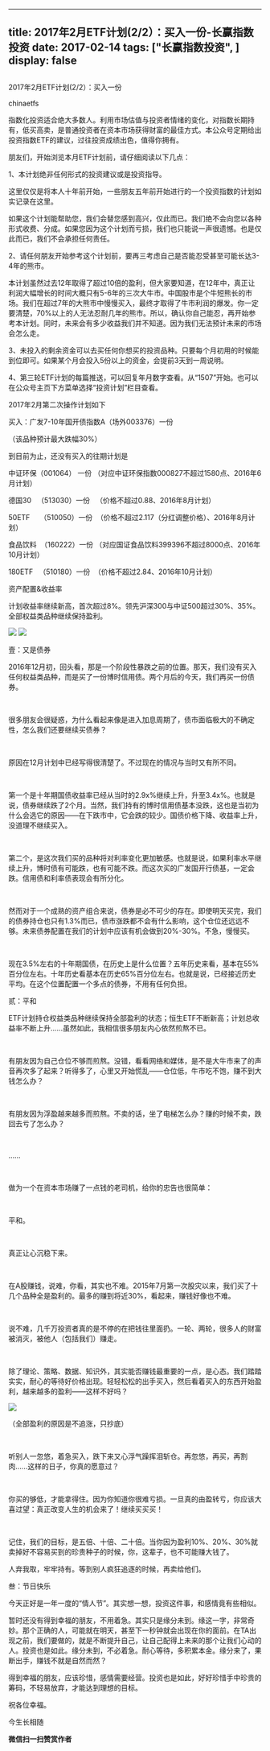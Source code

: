 
---
title:  2017年2月ETF计划(2/2）：买入一份-长赢指数投资
date: 2017-02-14
tags: ["长赢指数投资", ]
display: false
---


## 



2017年2月ETF计划(2/2）：买入一份




chinaetfs




指数化投资适合绝大多数人。利用市场估值与投资者情绪的变化，对指数长期持有，低买高卖，是普通投资者在资本市场获得财富的最佳方式。本公众号定期给出投资指数ETF的建议，过往投资成绩出色，值得你拥有。






朋友们，开始浏览本月ETF计划前，请仔细阅读以下几点：



1、本计划绝非任何形式的投资建议或是投资指导。



这里仅仅是将本人十年前开始，一些朋友五年前开始进行的一个投资指数的计划如实记录在这里。



如果这个计划能帮助您，我们会替您感到高兴，仅此而已。我们绝不会向您以各种形式收费、分成。如果您因为这个计划而亏损，我们也只能说一声很遗憾。也是仅此而已，我们不会承担任何责任。



2、请任何朋友开始参考这个计划前，要再三考虑自己是否能忍受甚至可能长达3-4年的熊市。



本计划虽然过去12年取得了超过10倍的盈利，但大家要知道，在12年中，真正让利润大幅增长的时间大概只有5-6年的三次大牛市。中国股市是个牛短熊长的市场。我们在超过7年的大熊市中慢慢买入，最终才取得了牛市利润的爆发。你一定要清楚，70%以上的人无法忍耐几年的熊市。所以，确认你自己能忍，再开始参考本计划。同时，未来会有多少收益我们并不知道。因为我们无法预计未来的市场会怎么走。



3、未投入的剩余资金可以去买任何你想买的投资品种。只要每个月初用的时候能到位即可。如果某个月会投入5份以上的资金，会提前3天到一周说明。



4、第三轮ETF计划的每篇推送，可以回复年月数字查看。从“1507”开始。也可以在公众号主页下方菜单选择“投资计划”栏目查看。







2017年2月第二次操作计划如下



买入：广发7-10年国开债指数A（场外003376）一份&nbsp;

（该品种预计最大跌幅30%）







到目前为止，还没有买入的往期计划是

中证环保（001064） 一份 （对应中证环保指数000827不超过1580点、2016年6月计划）

德国30&nbsp;&nbsp; （513030）一份&nbsp;&nbsp; （价格不超过0.88、2016年8月计划）



50ETF&nbsp;&nbsp;&nbsp;&nbsp; （510050）一份&nbsp; （价格不超过2.117（分红调整价格）、2016年8月计划）

食品饮料&nbsp; （160222）一份 （对应国证食品饮料399396不超过8000点、2016年10月计划）

180ETF&nbsp;&nbsp; （510180）一份&nbsp; （价格不超过2.84、2016年10月计划）







资产配置&amp;收益率



计划收益率继续新高，首次超过8%。领先沪深300与中证500超过30%、35%。全部权益类品种继续保持盈利。



<img data-s="300,640" data-type="png" src="http://mmbiz.qpic.cn/mmbiz_png/SEPick5M9xjNwcvbicnIzL9H6X9IaqzjavA0ZBjCOXAicU1tYjE76ng3OwAEmriaiaMWBt82sG9EmwpYFryVmOx3AQw/0?wx_fmt=png" data-ratio="1.2470588235294118" data-w="340"/>



<img data-s="300,640" data-type="png" src="http://mmbiz.qpic.cn/mmbiz_png/SEPick5M9xjNwcvbicnIzL9H6X9IaqzjavTaJQRs1BLFp2rPjebCevgvqNqo1dYm2aSgIuDGUoNpiciahBe0RyyVFQ/0?wx_fmt=png" data-ratio="0.5861344537815126" data-w="476"/>









壹：又是债券



2016年12月初，回头看，那是一个阶段性暴跌之前的位置。那天，我们没有买入任何权益类品种，而是买了一份博时信用债。两个月后的今天，我们再买一份债券。

&nbsp;

很多朋友会很疑惑，为什么看起来像是进入加息周期了，债市面临极大的不确定性，怎么我们还要继续买债券？

&nbsp;

原因在12月计划中已经写得很清楚了。不过现在的情况与当时又有所不同。

&nbsp;

第一个是十年期国债收益率已经从当时的2.9x%继续上升，升至3.4x%。也就是说，债券继续跌了2个月。当然，我们持有的博时信用债基本没跌，这也是当初为什么会选它的原因——在下跌市中，它会跌的较少。国债价格下降、收益率上升，没道理不继续买入。

&nbsp;

第二个，是这次我们买的品种将对利率变化更加敏感。也就是说，如果利率水平继续上升，博时债有可能跌，也有可能不跌。而这次买的广发国开行债基，一定会跌。信用债和利率债表现会有所分化。

&nbsp;

然而对于一个成熟的资产组合来说，债券是必不可少的存在。即使明天买完，我们的债券持仓也只有1.3%而已，债市涨跌都不会有什么影响，这个仓位还远远不够。未来债券配置在我们的计划中应该有机会做到20%-30%。不急，慢慢买。

&nbsp;

现在3.5%左右的十年期国债，在历史上是什么位置？五年历史来看，基本在55%百分位左右。十年历史看基本在历史65%百分位左右。也就是说，已经接近历史平均。在这个位置配置一个多点的债券，不用有任何负担。





贰：平和



ETF计划持仓权益类品种继续保持全部盈利的状态；恒生ETF不断新高；计划总收益率不断上升……虽然如此，我相信很多朋友内心依然煎熬不已。

&nbsp;

有朋友因为自己仓位不够而煎熬。没错，看看网络和媒体，是不是大牛市来了的声音再次多了起来？听得多了，心里又开始慌乱——仓位低，牛市吃不饱，赚不到大钱怎么办？

&nbsp;

有朋友因为浮盈越来越多而煎熬。不卖的话，坐了电梯怎么办？赚的时候不卖，跌回去亏了怎么办？

&nbsp;

……

&nbsp;

做为一个在资本市场赚了一点钱的老司机，给你的忠告也很简单：

&nbsp;

平和。

&nbsp;

真正让心沉稳下来。

&nbsp;

在A股赚钱，说难，你看，其实也不难。2015年7月第一次股灾以来，我们买了十几个品种全是盈利的。最多的赚到将近30%，看起来，赚钱好像也不难。

&nbsp;

说不难，几千万投资者真的是不停的在把钱往里面扔。一轮、两轮，很多人的财富被消灭，被他人（包括我们）赚走。

&nbsp;

除了理论、策略、数据、知识外，其实能否赚钱最重要的一点，是心态。我们踏踏实实，耐心的等待好价格出现。轻轻松松的出手买入，然后看着买入的东西开始盈利，越来越多的盈利——这样不好吗？



<img data-s="300,640" data-type="png" src="http://mmbiz.qpic.cn/mmbiz_png/SEPick5M9xjNwcvbicnIzL9H6X9IaqzjavVviaFEcTkHxTMVnXsen9KVmgr6X58R5hdiaF5zKFwYBGQfSNJm3FZicaw/0?wx_fmt=png" data-ratio="0.582314881380302" data-w="1391"/>

（全部盈利的原因是不追涨，只抄底）



&nbsp;

听别人一忽悠，着急买入，跌下来又心浮气躁挥泪斩仓。再忽悠，再买，再割肉……这样的日子，你真的愿意过？

&nbsp;

你买的够低，才能拿得住。因为你知道你很难亏损。一旦真的由盈转亏，你应该大喜过望：真正改变人生的机会来了！继续买买买！

&nbsp;

记住，我们的目标，是五倍、十倍、二十倍。当你因为盈利10%、20%、30%就卖掉好不容易买到的珍贵种子的时候，你，这辈子，也不可能赚大钱了。



人弃我取，牢牢持有。等到别人疯狂追逐的时候，再卖给他们。





叁：节日快乐



今天正好是一年一度的“情人节”。其实想一想，投资这件事，和感情竟有些相似。



暂时还没有得到幸福的朋友，不用着急。其实只是缘分未到。缘这一字，非常奇妙。那个正确的人，可能就在明天，甚至下一秒钟就会出现在你的面前。在TA出现之前，我们要做的，就是不断提升自己，让自己配得上未来的那个让我们心动的人。投资也是如此。缘分未到，不必着急。耐心等待，多积累本金。缘分来了，果断出手，赚钱不就是自然而然？



得到幸福的朋友，应该珍惜，感情需要经营。投资也是如此，好好珍惜手中珍贵的筹码，不轻易放弃，才能达到理想的目标。



祝各位幸福。











今生长相随


**微信扫一扫赞赏作者**













